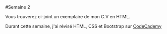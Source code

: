 #Semaine 2

Vous trouverez ci-joint un exemplaire de mon C.V en HTML.

Durant cette semaine, j'ai révisé HTML, CSS et Bootstrap sur [CodeCademy](https://www.codecademy.com/fr/users/ZeDudeAbides/achievements)

